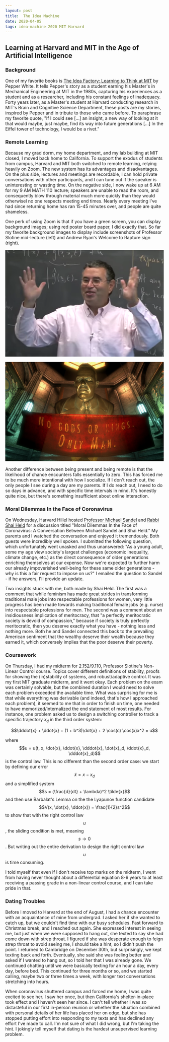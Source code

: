 ```yaml
---
layout: post
title:  The Idea Machine
date: 2020-04-05
tags: idea-machine 2020 MIT Harvard
---
```


## Learning at Harvard and MIT in the Age of Artificial Intelligence

### Background

One of my favorite books is <a href="https://mitpress.mit.edu/books/idea-factory">
The Idea Factory: Learning to Think at MIT</a> by Pepper White. It tells Pepper's story
as a student earning his Master's in Mechanical Engineering at MIT in the 1980s,
capturing his experiences as a student and as a researcher, including his constant feelings of inadequacy.
Forty years later, as a Master's student at Harvard conducting research in MIT's Brain and Cognitive
Science Department, these posts are my stories, inspired by Pepper and in tribute to
those who came before. To paraphrase my favorite quote, "If I could see \[...\] an insight,
a new way of looking at it that would maybe, just maybe, find its way into future generations
\[...\] In the Eiffel tower of technology, I would be a rivet."


### Remote Learning

Because my grad dorm, my home department, and my lab building at MIT
 closed, I moved back home to California.
To support the exodus of students from campus, Harvard and MIT both switched
to remote learning, relying heavily on Zoom. The new system has its advantages and disadvantages.
On the plus side, lectures and meetings are recordable, I can hold private conversations
with other participants, and I can tune out if the speaker is uninteresting or wasting time.
On the negative side, I now wake up at 6 AM for my 9 AM MATH 110 lecture; speakers are unable
to read the room, and consequently blow through material
much more quickly than they would otherwisel no one respects meeting end times. Nearly every meeting
I've had since returning home has ran 15-45 minutes over, and people are quite shameless.

One perk of using Zoom is that if you have a green screen, you can display background images; using
red poster board paper, I did exactly that. So far my favorite background images to display
include screenshots of Professor Slotine mid-lecture (left) and Andrew Ryan's
Welcome to Rapture sign (right).

![](/assets/2020-04-05-idea-machine/slotine_2.png)

![](/assets/2020-04-05-idea-machine/bioshock.jpg)

Another difference between being present and being remote is that the likelihood of chance
encounters falls essentially to zero. This has forced me to be much more intentional with
how I socialize. If I don't reach out, the only people I see during a day are my parents.
If I do reach out, I need to do so days in advance, and with specific time intervals in
mind. It's honestly quite nice, but there's something insufficient about online interaction.


### Moral Dilemmas In the Face of Coronavirus

On Wednesday, Harvard Hillel hosted <a href="https://en.wikipedia.org/wiki/Michael_J._Sandel">
Professor Michael Sandel</a> and <a href="https://en.wikipedia.org/wiki/Shai_Held">Rabbi
Shai Held</a> for a discussion titled "Moral Dilemmas In the Face of Coronavirus: A
Conversation Between Michael Sandel and Shai Held." My parents and I watched the conversation
and enjoyed it tremendously. Both guests were incredibly well spoken.
I submitted the following question, which unfortunately went unasked and thus unanswered:
"As a young adult, some my age view society's largest challenges (economic inequality,
climate change, etc.) as the direct consequence of older generations enriching themselves
at our expense.  Now we're expected to further harm our already impoverished well-being
for these same older generations - why is this a fair request to impose on us?" I emailed
the question to Sandel - if he answers, I'll provide an update.

Two insights stuck with me, both made by Shai Held. The first was a comment that
while feminism has made great strides in
transforming traditional male jobs into respectable professions for women, very little
progress has been made towards making traditional female jobs (e.g. nurse) into respectable
professions for men.
The second was a comment about an insidiousness implication of meritocracy, that
"a perfectly meritocratic society is devoid of compassion," because if society is truly
perfectly meritocratic, then you deserve exactly what you have - nothing less and nothing
more. Both he and Sandel connected this back to the prevailing American sentiment that
the wealthy deserve their wealth because they earned it, which conversely implies that
the poor deserve their poverty.


### Coursework

On Thursday, I had my midterm for 2.152/9.110, Professor Slotine's Non-Linear Control
course. Topics cover different definitions of stability, proofs for showing the (in)stability
of systems, and robust/adaptive control. It was my first MIT graduate midterm,
and it went okay. Each problem on the exam was certainly solvable, but the
combined duration I would need to solve each problem
exceeded the available time. What was surprising for me is that while everything was
derivable (and indeed, that's how I approached each problem), it seemed to me
that in order to finish on time, one needed to have memorized/internalized the end
statement of most results. For instance, one problem asked us to design a switching
controller to track a specific trajectory $x_d$ in the third order system:

$$\dddot{x} + \ddot{x} + (1 + b^3)\dot{x} + 2 \cos(c) \cos(x)x^2  = u$$

where $$u = u(t, x, \dot{x}, \ddot{x}, \dddot{x}, \dot{x}_d, \ddot{x}_d, \dddot{x}_d)$$
is the control law. This is no different than the second order case: we start by defining our error
$$\tilde{x} = x - x_d$$ and a simplified system $$s = (\frac{d}{dt} + \lambda)^2 \tilde{x}$$
and then use Barbalat's Lemma on the the Lyapunov function candidate $$V(x,
\dot{x}, \ddot{x}) = \frac{1}{2}s^2$$ to show that with the right control law $$u$$,
the sliding condition is met, meaning $$s \rightarrow 0$$. But writing out the entire
derivation to design the right control law $$u$$ is time consuming.

I told myself that even if I don't receive top marks on the midterm, I went from having
never thought about a differential equation 8-9 years to at least receiving a passing
grade in a non-linear control course, and I can take pride in that.


### Dating Troubles

Before I moved to Harvard at the end of August, I had a chance encounter with an
acquaintance of
mine from undergrad. I asked her if she wanted to catch up, but we couldn't find time
with our busy schedules. Fast forward to Christmas break, and I reached out again. She
expressed interest in seeing me, but just when we were supposed to hang out, she
texted to say she had come down with strep throat. I figured if she was desperate enough
to feign strep throat to avoid seeing me, I should take a hint, so I didn't push the point.
I returned to Cambridge on December 30th, but surprisingly, we kept texting back and
forth. Eventually, she said she was feeling better and asked if I wanted to hang out,
so I told her that I was already gone. We continued chatting until we were
basically texting for an hour a day, every day, before bed. This continued for three
months or so, and we started calling, maybe two or three times a week, with longer text
conversations stretching into hours.

When coronavirus shuttered campus and forced me home, I was quite excited to see her.
I saw her once, but then California's shelter-in-place took effect and I haven't seen
her since. I can't tell whether I was so distasteful in our first in-person reunion
or whether the situation combined with personal details of her life has placed her
on edge, but she has stopped putting effort into responding to my texts and has declined
any effort I've made to call. I'm not sure of what I did wrong, but I'm
taking the hint. I jokingly tell myself that dating is the hardest unsupervised learning
problem.
